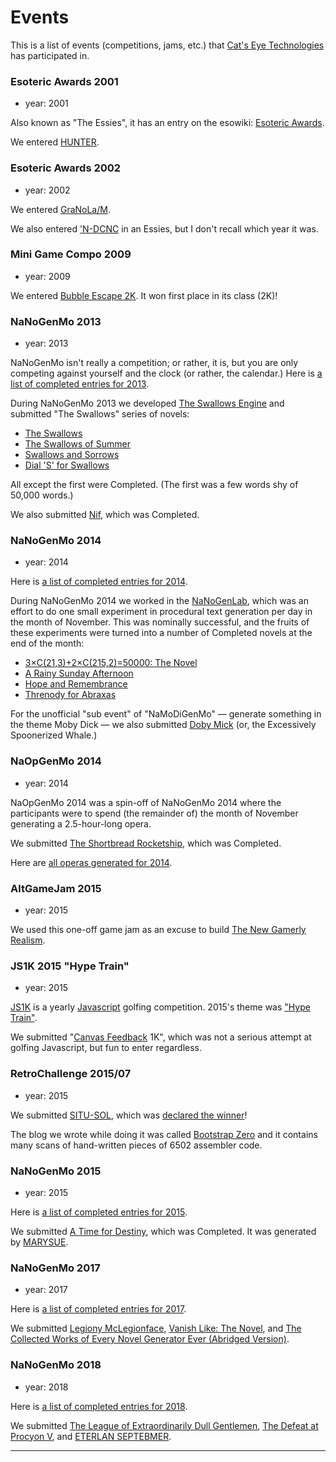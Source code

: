 Events
======

This is a list of events (competitions, jams, etc.) that [Cat's Eye Technologies][] has participated in.

### Esoteric Awards 2001

*   year: 2001

Also known as "The Essies", it has an entry on the esowiki: [Esoteric Awards](http://esolangs.org/wiki/Esoteric%20Awards).

We entered [HUNTER][].

### Esoteric Awards 2002

*   year: 2002

We entered [GraNoLa/M][].

We also entered ['N-DCNC][] in an Essies, but I don't recall which year it was.

### Mini Game Compo 2009

*   year: 2009

We entered [Bubble Escape 2K][].  It won first place in its class (2K)!

### NaNoGenMo 2013

*   year: 2013

NaNoGenMo isn't really a competition; or rather, it is, but you are only
competing against yourself and the clock (or rather, the calendar.)
Here is [a list of completed entries for 2013](https://github.com/dariusk/NaNoGenMo/issues?q=is:open+is:issue+label:completed).

During NaNoGenMo 2013 we developed [The Swallows Engine][] and submitted
"The Swallows" series of novels:

*   [The Swallows][]
*   [The Swallows of Summer][]
*   [Swallows and Sorrows][]
*   [Dial 'S' for Swallows][]

All except the first were Completed.  (The first was a few words shy of 50,000 words.)

We also submitted [Nif][], which was Completed.

### NaNoGenMo 2014

*   year: 2014

Here is [a list of completed entries for 2014](https://github.com/dariusk/NaNoGenMo-2014/issues?q=is:open+is:issue+label:completed).

During NaNoGenMo 2014 we worked in the [NaNoGenLab][], which was an effort to do
one small experiment in procedural text generation per day in the month of November.
This was nominally successful, and the fruits of these experiments were turned into
a number of Completed novels at the end of the month:

*   [3×C(21,3)+2×C(215,2)=50000: The Novel][]
*   [A Rainy Sunday Afternoon][]
*   [Hope and Remembrance][]
*   [Threnody for Abraxas][]

For the unofficial "sub event" of "NaMoDiGenMo" — generate something in the theme Moby Dick —
we also submitted [Doby Mick][] (or, the Excessively Spoonerized Whale.)

### NaOpGenMo 2014

*   year: 2014

NaOpGenMo 2014 was a spin-off of NaNoGenMo 2014 where the participants were
to spend (the remainder of) the month of November generating a 2.5-hour-long opera.

We submitted [The Shortbread Rocketship][], which was Completed.

Here are [all operas generated for 2014](https://github.com/cpressey/NaOpGenMo/issues?q=is:open+is:issue+label:completed).

### AltGameJam 2015

*   year: 2015

We used this one-off game jam as an excuse to build [The New Gamerly Realism][].

### JS1K 2015 "Hype Train"

*   year: 2015

[JS1K](http://js1k.com/) is a yearly [Javascript][] golfing competition.
2015's theme was ["Hype Train"](http://js1k.com/2015-hypetrain/).

We submitted "[Canvas Feedback][] 1K", which was not a serious attempt at golfing
Javascript, but fun to enter regardless.

### RetroChallenge 2015/07

*   year: 2015

We submitted [SITU-SOL][], which was [declared the winner](http://www.wickensonline.co.uk/retrochallenge-2012sc/2015/08/08/rc201507-full-time-summary/)!

The blog we wrote while doing it was called [Bootstrap Zero](https://github.com/catseye/SITU-SOL/tree/master/doc/bootstrap-zero)
and it contains many scans of hand-written pieces of 6502 assembler code.

### NaNoGenMo 2015

*   year: 2015

Here is [a list of completed entries for 2015](https://github.com/dariusk/NaNoGenMo-2015/issues?q=is:open+is:issue+label:completed).

We submitted [A Time for Destiny][], which was Completed.  It was generated by [MARYSUE][].

### NaNoGenMo 2017

*   year: 2017

Here is [a list of completed entries for 2017](https://github.com/NaNoGenMo/2017/issues?q=is:open+is:issue+label:completed).

We submitted [Legiony McLegionface][], [Vanish Like: The Novel][], and
[The Collected Works of Every Novel Generator Ever (Abridged Version)][].

### NaNoGenMo 2018

*   year: 2018

Here is [a list of completed entries for 2018](https://github.com/NaNoGenMo/2018/issues?q=is:open+is:issue+label:completed).

We submitted [The League of Extraordinarily Dull Gentlemen][],
[The Defeat at Procyon V][], and [ETERLAN SEPTEBMER][].

- - - -

[Cat's Eye Technologies]: ../article/General%20Information.md#cats-eye-technologies
[HUNTER]: ../article/Languages.md#hunter
[GraNoLa/M]: ../article/Languages.md#granolam
['N-DCNC]: ../article/Languages.md#n-dcnc
[Bubble Escape 2K]: ../article/Games.md#bubble-escape
[The Shortbread Rocketship]: ../article/Musical%20Compositions.md#the-shortbread-rocketship
[The Swallows Engine]: ../article/Tools.md#the-swallows-engine
[The Swallows]: ../article/Texts.md#the-swallows
[The Swallows of Summer]: ../article/Texts.md#the-swallows-of-summer
[Swallows and Sorrows]: ../article/Texts.md#swallows-and-sorrows
[Dial 'S' for Swallows]: ../article/Texts.md#dial-s-for-swallows
[Nif]: ../article/Texts.md#nif
[Canvas Feedback]: ../article/Gewgaws.md#canvas-feedback
[SITU-SOL]: ../article/Languages.md#situ-sol
[A Time for Destiny]: ../article/Texts.md#a-time-for-destiny
[MARYSUE]: ../article/Tools.md#marysue
[3×C(21,3)+2×C(215,2)=50000: The Novel]: ../article/Texts.md#3c2132c215250000-the-novel
[A Rainy Sunday Afternoon]: ../article/Texts.md#a-rainy-sunday-afternoon
[Hope and Remembrance]: ../article/Texts.md#hope-and-remembrance
[Threnody for Abraxas]: ../article/Texts.md#threnody-for-abraxas
[Doby Mick]: ../article/Texts.md#doby-mick
[The New Gamerly Realism]: ../article/Games.md#the-new-gamerly-realism
[NaNoGenLab]: https://github.com/catseye/NaNoGenLab
[Javascript]: ../article/Project%20Dependencies.md#javascript
[Legiony McLegionface]: ../article/Texts.md#legiony-mclegionface
[Vanish Like: The Novel]: ../article/Texts.md#vanish-like-the-novel
[The Collected Works of Every Novel Generator Ever (Abridged Version)]: ../article/Texts.md#the-collected-works-of-every-novel-generator-ever-abridged-version
[The League of Extraordinarily Dull Gentlemen]: TBW
[The Defeat at Procyon V]: TBW
[ETERLAN SEPTEBMER]: TBW
